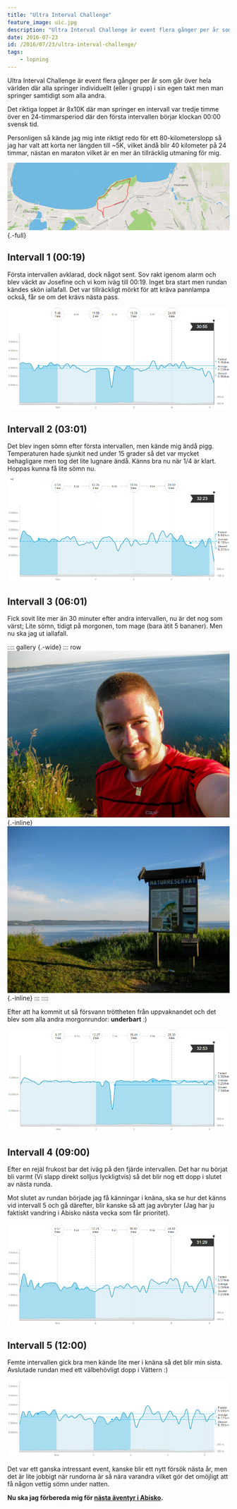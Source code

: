 ```yaml
---
title: "Ultra Interval Challenge"
feature_image: uic.jpg
description: "Ultra Interval Challenge är event flera gånger per år som går över hela världen där alla springer individuellt (eller i grupp) i sin egen…"
date: 2016-07-23
id: /2016/07/23/ultra-interval-challenge/
tags:
    - lopning
---
```


Ultra Interval Challenge är event flera gånger per år som går över hela världen där alla springer individuellt (eller i grupp) i sin egen takt men man springer samtidigt som alla andra.

Det riktiga loppet är 8x10K där man springer en intervall var tredje timme över en 24-timmarsperiod där den första intervallen börjar klockan 00:00 svensk tid.

Personligen så kände jag mig inte riktigt redo för ett 80-kilometerslopp så jag har valt att korta ner längden till ~5K, vilket ändå blir 40 kilometer på 24 timmar, nästan en maraton vilket är en mer än tillräcklig utmaning för mig.

![Karta över Jönköping. En rutt är utritad med röd linje som går längs med Rosenlunds bankar](chrome_2016-07-23_03-53-17.png){.-full}

## Intervall 1 (00:19)

Första intervallen avklarad, dock något sent. Sov rakt igenom alarm och blev väckt av Josefine och vi kom iväg till 00:19. Inget bra start men rundan kändes skön iallafall. Det var tillräckligt mörkt för att kräva pannlampa också, får se om det krävs nästa pass.

![En graf som visar tempo på en löprunda på 5km. Sluttiden är 30:55](chrome_2016-07-23_01-00-49.png)

## Intervall 2 (03:01)

Det blev ingen sömn efter första intervallen, men kände mig ändå pigg. Temperaturen hade sjunkit ned under 15 grader så det var mycket behagligare men tog det lite lugnare ändå. Känns bra nu när 1/4 är klart. Hoppas kunna få lite sömn nu.

![En graf som visar tempo på en löprunda på 5km. Sluttiden är 32:23](chrome_2016-07-23_03-50-00.png)

## Intervall 3 (06:01)

Fick sovit lite mer än 30 minuter efter andra intervallen, nu är det nog som värst; Lite sömn, tidigt på morgonen, tom mage (bara ätit 5 bananer). Men nu ska jag ut iallafall.

:::: gallery {.-wide}
::: row
![Selfie på Gustav i röd träningströja vid Rosenlunds bankar.](Gustav-Lindqvist_2016-07-23_0102.jpg){.-inline}
![En informationstavla för naturreservatet Rosenlunds bankar](Gustav-Lindqvist_2016-07-23_0101.jpg){.-inline}
:::
::::

Efter att ha kommit ut så försvann tröttheten från uppvaknandet och det blev som alla andra morgonrundor: **underbart** :)

![En graf som visar tempo på en löprunda på 5km. Sluttiden är 32:53](chrome_2016-07-23_06-59-51.png)

## Intervall 4 (09:00)

Efter en rejäl frukost bar det iväg på den fjärde intervallen. Det har nu börjat bli varmt (Vi slapp direkt solljus lyckligtvis) så det blir nog ett dopp i slutet av nästa runda.

Mot slutet av rundan började jag få känningar i knäna, ska se hur det känns vid intervall 5 och gå därefter, blir kanske så att jag avbryter (Jag har ju faktiskt vandring i Abisko nästa vecka som får prioritet).

![En graf som visar tempo på en löprunda på 5km. Sluttiden är 31:29](chrome_2016-07-23_09-47-00.png)

## Intervall 5 (12:00)

Femte intervallen gick bra men kände lite mer i knäna så det blir min sista. Avslutade rundan med ett välbehövligt dopp i Vättern :)

![En graf som visar tempo på en löprunda på 5km](chrome_2016-07-23_13-08-45.png)

Det var ett ganska intressant event, kanske blir ett nytt försök nästa år, men det är lite jobbigt när rundorna är så nära varandra vilket gör det omöjligt att få någon vettig sömn under natten.

**Nu ska jag förbereda mig för [nästa äventyr i Abisko](/2016-07-28/vandring-i-abisko/).**
